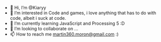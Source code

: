 - 👋 Hi, I’m @Kiaryy
- 👀 I’m interested in Code and games, i love anything that has to do with code, albeit i suck at code.
- 🌱 I’m currently learning JavaScript and Processing 5 :D
- 💞️ I’m looking to collaborate on ...
- 📫 How to reach me martin360.moron@gmail.com :)

<!---
Kiaryy/Kiaryy is a ✨ special ✨ repository because its `README.md` (this file) appears on your GitHub profile.
You can click the Preview link to take a look at your changes.
--->
